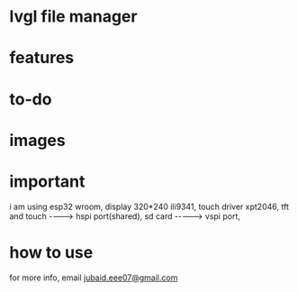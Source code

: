 # lvgl file manager
# features
# to-do
# images
# important
i am using esp32 wroom, display 320*240 ili9341, touch driver xpt2046, tft and touch ----> hspi port(shared), sd card -----> vspi port,
# how to use

for more info, email jubaid.eee07@gmail.com

